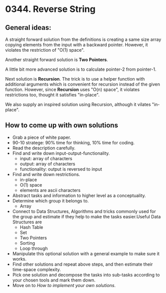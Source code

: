 # 0344. Reverse String

## General ideas:
A straight forward solution from the definitions is creating a same size array copying elements from the input with a backward pointer. 
However, it violates the restriction of "O(1) space". 

Another straight forward solution is **Two Pointers**.

A little bit more advanced solution is to calculate pointer-2 from pointer-1.

Next solution is **Recursion**. 
The trick is to use a helper function with additional arguments which is convenient for recursion instead of the given function.
However, since **Recursion** uses "O(n) space", it violates restrictions too, thought it satisfies "in-place".

We also supply an inspired solution using Recursion, although it vilates "in-place".


## How to come up with own solutions
* Grab a piece of white paper.
* 90-10 stratege: 90% time for thinking, 10% time for coding.
* Read the description carefully.
* Find and write down input-output-functionality.
  - input: array of characters
  - output: array of characters
  - functionality: output is reversed to input
* Find and write down restrictions.
  - in-place
  - O(1) space
  - elements are ascii characters
* Abstract tasks and information to higher level as a conceptuality.
* Determine which group it belongs to.
  - Array
* Connect to Data Structures, Algorithms and tricks commonly used for the group and estimate if they help to make the tasks easier.Useful Data Structures are 
  - Hash Table
  - Set
  - Two Pointers
  - Sorting
  - Loop through
* Manipulate this optional solution with a general example to make sure it works.
* Find other solutions and repeat above steps, and then estimate their time-space complexity.
* Pick one solution and decompose the tasks into sub-tasks according to your chosen tools and mark them down.
* Move on to *How to implement your own solutions*.
